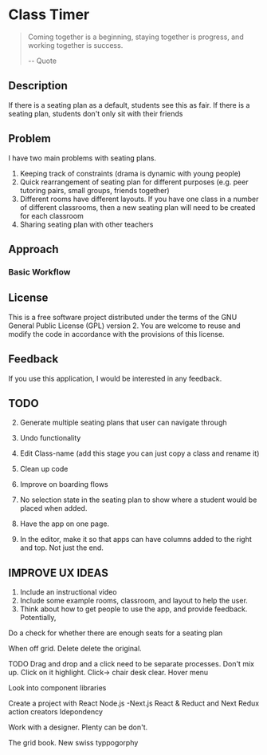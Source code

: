 # Class Timer
> Coming together is a beginning, staying together is progress, and working together is success.
> 
> -- Quote

## Description
If there is a seating plan as a default, students see this as fair. 
If there is a seating plan, students don't only sit with their friends

## Problem

I have two main problems with seating plans. 
1. Keeping track of constraints (drama is dynamic with young people)
2. Quick rearrangement of seating plan for different purposes (e.g. peer tutoring pairs, small groups, friends together)
3. Different rooms have different layouts. If you have one class in a number of different classrooms, then a new seating plan will need to be created for each classroom
4. Sharing seating plan with other teachers 

## Approach

### Basic Workflow

## License
This is a free software project distributed under the terms of the GNU General Public License (GPL) version 2. You are welcome to reuse and modify the code in accordance with the provisions of this license.

## Feedback 
If you use this application, I would be interested in any feedback. 

## TODO
2. Generate multiple seating plans that user can navigate through
3. Undo functionality
4. Edit Class-name (add this stage you can just copy a class and rename it)
5. Clean up code

6. Improve on boarding flows
7. No selection state in the seating plan to show where a student would be placed when added.

8. Have the app on one page.
9. In the editor, make it so that apps can have columns added to the right and top. Not just the end.


## IMPROVE UX IDEAS
1. Include an instructional video
2. Include some example rooms, classroom, and layout to help the user.
3. Think about how to get people to use the app, and provide feedback. Potentially, 

Do a check for whether there are enough seats for a seating plan


When off grid. Delete delete the original.



TODO
Drag and drop and a click need to be separate processes. Don't mix up.
Click on it highlight. Click-> chair desk clear.
Hover menu 

Look into component libraries

Create a project with React Node.js -Next.js
React & Reduct and Next
Redux action creators
Idepondency

Work with a designer. Plenty can be don't.

The grid book. New swiss typpogorphy
